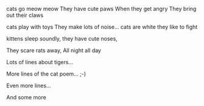 cats go meow meow
They have cute paws
When they get angry
They bring out their claws

cats play with toys
They make lots of noise...
cats are white
they like to fight

kittens sleep soundly,
they have cute noses,

They scare rats away,
All night all day

Lots of lines about tigers...


More lines of the cat poem... ;-)

Even more lines...

And some more
